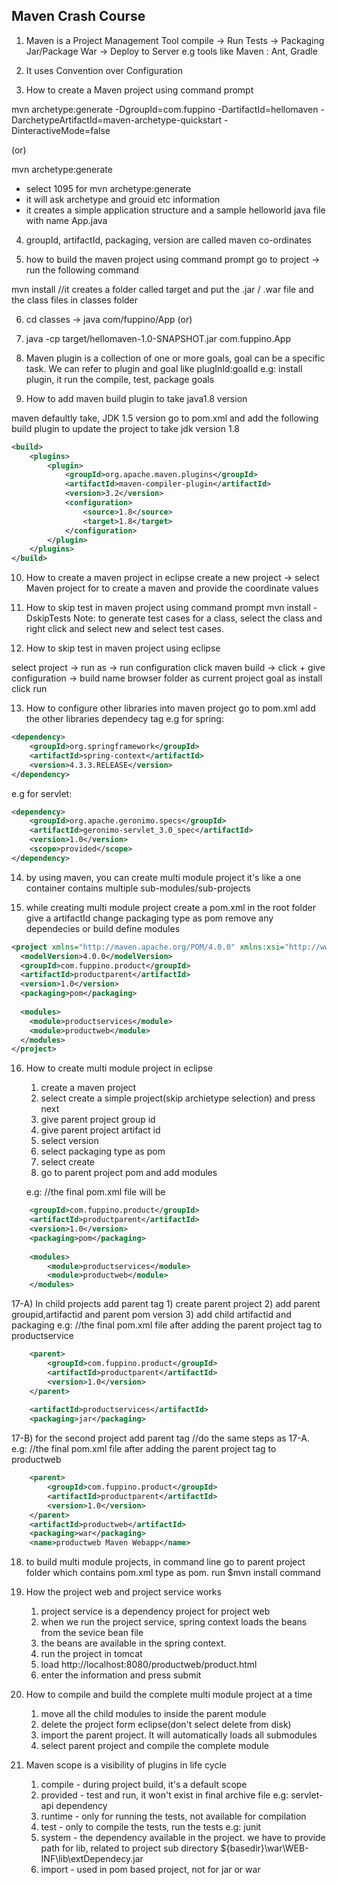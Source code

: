 ## Maven Crash Course ##

1) Maven is a Project Management Tool
compile -> Run Tests -> Packaging Jar/Package War -> Deploy to Server
e.g tools like Maven : Ant, Gradle

2) It uses Convention over Configuration

3) How to create a Maven project using command prompt

mvn archetype:generate -DgroupId=com.fuppino -DartifactId=hellomaven -DarchetypeArtifactId=maven-archetype-quickstart -DinteractiveMode=false

(or)

mvn archetype:generate
- select 1095 for mvn archetype:generate
- it will ask archetype and grouid etc information
- it creates a simple application structure and a sample helloworld java file with name App.java

4) groupId, artifactId, packaging, version are called maven co-ordinates

5) how to build the maven project using command prompt
	go to project -> run the following command

mvn install
//it creates a folder called target and put the .jar / .war file and the class files in classes folder

6) cd classes -> java com/fuppino/App
(or)
7) java -cp target/hellomaven-1.0-SNAPSHOT.jar com.fuppino.App

8) Maven plugin is a collection of one or more goals, goal can be a specific task. We can refer to plugin and goal like plugInId:goalId
e.g: install plugin, it run the compile, test, package goals 

9) How to add maven build plugin to take java1.8 version

maven defaultly take, JDK 1.5 version
go to pom.xml and add the following build plugin to update the project to take jdk version 1.8

```XML
<build>
	<plugins>
		<plugin>
			<groupId>org.apache.maven.plugins</groupId>
			<artifactId>maven-compiler-plugin</artifactId>
			<version>3.2</version>
			<configuration>
				<source>1.8</source>
				<target>1.8</target>
			</configuration>
		</plugin>
	</plugins>
</build>
```

10) How to create a maven project in eclipse
create a new project -> select Maven project for to create a maven 
and provide the coordinate values

11) How to skip test in maven project using command prompt
mvn install -DskipTests
Note: to generate test cases for a class, select the class and right click and select new and select test cases.

12) How to skip test in maven project using eclipse

select project -> run as -> run configuration
click maven build -> click +
give configuration -> 
	build name
	browser folder as current project
	goal as install
	click run

13) How to configure other libraries into maven project
go to pom.xml
add the other libraries dependecy tag
e.g for spring:
```XML
<dependency>
	<groupId>org.springframework</groupId>
	<artifactId>spring-context</artifactId>
	<version>4.3.3.RELEASE</version>
</dependency>
```
e.g for servlet:
```XML
<dependency>
    <groupId>org.apache.geronimo.specs</groupId>
    <artifactId>geronimo-servlet_3.0_spec</artifactId>
    <version>1.0</version>
    <scope>provided</scope>
</dependency>
```
14) by using maven, you can create multi module project
it's like a one container contains multiple sub-modules/sub-projects

15) while creating multi module project
	create a pom.xml in the root folder 
	give a artifactId
	change packaging type as pom
	remove any dependecies or build
	define modules
```XML
<project xmlns="http://maven.apache.org/POM/4.0.0" xmlns:xsi="http://www.w3.org/2001/XMLSchema-instance" xsi:schemaLocation="http://maven.apache.org/POM/4.0.0 http://maven.apache.org/xsd/maven-4.0.0.xsd">
  <modelVersion>4.0.0</modelVersion>
  <groupId>com.fuppino.product</groupId>
  <artifactId>productparent</artifactId>
  <version>1.0</version>
  <packaging>pom</packaging>
  
  <modules>
  	<module>productservices</module>
  	<module>productweb</module>
  </modules>
</project>
```
16) How to create multi module project in eclipse
	1) create a maven project
	2) select create a simple project(skip archietype selection) and press next
	3) give parent project group id
	4) give parent project artifact id
	5) select version 
	6) select packaging type as pom
	7) select create
	8) go to parent project pom and add modules

	e.g: //the final pom.xml file will be
```XML
	<groupId>com.fuppino.product</groupId>
  	<artifactId>productparent</artifactId>
  	<version>1.0</version>
  	<packaging>pom</packaging>
  
  	<modules>
  		<module>productservices</module>
  		<module>productweb</module>
  	</modules>
```

17-A) In child projects add parent tag
	1) create parent project
	2) add parent groupid,artifactid and parent pom version
	3) add child artifactid and packaging
	e.g: //the final pom.xml file after adding the parent project tag to 
	productservice

```XML	
	<parent>
		<groupId>com.fuppino.product</groupId>
		<artifactId>productparent</artifactId>
		<version>1.0</version>
	</parent>
	
	<artifactId>productservices</artifactId>
	<packaging>jar</packaging>
```
17-B) for the second project add parent tag
	//do the same steps as 17-A.
	e.g: //the final pom.xml file after adding the parent project tag to productweb
```XML
	<parent>
		<groupId>com.fuppino.product</groupId>
		<artifactId>productparent</artifactId>
		<version>1.0</version>
	</parent>
	<artifactId>productweb</artifactId>
	<packaging>war</packaging>
	<name>productweb Maven Webapp</name>
```
18) to build multi module projects, in command line
	go to parent project folder which contains pom.xml type as pom.
	run $mvn install command
	
19) How the project web and project service works
	1) project service is a dependency project for project web
	2) when we run the project service, spring context loads the beans from the sevice bean file
	3) the beans are available in the spring context.
	4) run the project in tomcat
	5) load http://localhost:8080/productweb/product.html
	6) enter the information and press submit

20) How to compile and build the complete multi module project at a time
	1) move all the child modules to inside the parent module
	2) delete the project form eclipse(don't select delete from disk)
	3) import the parent project. It will automatically loads all submodules
	4) select parent project and compile the complete module


21) Maven scope is a visibility of plugins in life cycle
	1) compile - during project build, it's a default scope
	2) provided - test and run, it won't exist in final archive file
		e.g: servlet-api dependency
	3) runtime - only for running the tests, not available for compilation
	4) test - only to compile the tests, run the tests
		e.g: junit
	5) system - the dependency available in the project.
		we have to provide path for lib, related to project sub directory ${basedir}\war\WEB-INF\lib\extDependecy.jar
	6) import - used in pom based project, not for jar or war